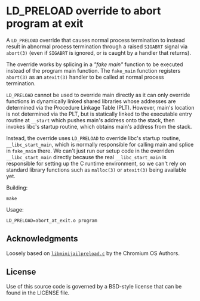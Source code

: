 # LD_PRELOAD override to abort program at exit

A `LD_PRELOAD` override that causes normal process termination to instead
result in abnormal process termination through a raised `SIGABRT` signal via
`abort(3)` (even if `SIGABRT` is ignored, or is caught by a handler that returns).

 The override works by splicing in a _"fake main"_ function to be executed instead
 of the program main function. The `fake_main` function registers `abort(3)` as
 an `atexit(3)` handler to be called at normal process termination.

`LD_PRELOAD` cannot be used to override main directly as it can only override
functions in dynamically linked shared libraries whose addresses are determined
via the Procedure Linkage Table (PLT). However, main's location is not
determined via the PLT, but is statically linked to the executable entry routine
at `__start` which pushes main's address onto the stack, then invokes libc's
startup routine, which obtains main's address from the stack. 

Instead, the override uses `LD_PRELOAD` to override libc's startup routine,
`__libc_start_main`, which is normally responsible for calling main and splice
in `fake_main` there. We can't just run our setup code in the overriden
`__libc_start_main` directly because the real `__libc_start_main` is responsible
for setting up the C runtime environment, so we can't rely on standard library
functions such as `malloc(3)` or `atexit(3)` being available yet. 

Building:

    make

Usage:

    LD_PRELOAD=abort_at_exit.o program

## Acknowledgments

Loosely based on [`libminijailpreload.c`][1] by the Chromium OS Authors.

## License

Use of this source code is governed by a BSD-style license that can be found in
the LICENSE file.

[1]: https://android.googlesource.com/platform/external/minijail/+/master/libminijailpreload.c "libminijailpreload.c - preload hack library"

